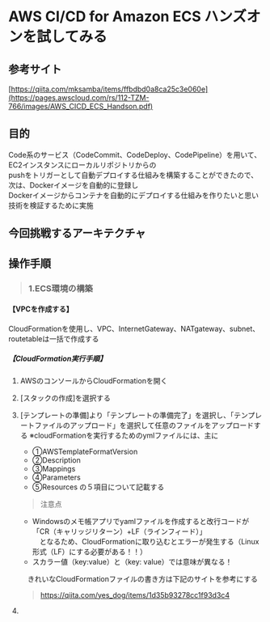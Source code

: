 # AWS CI/CD for Amazon ECS ハンズオンを試してみる
  ## 参考サイト
  [https://qiita.com/mksamba/items/ffbdbd0a8ca25c3e060e](https://pages.awscloud.com/rs/112-TZM-766/images/AWS_CICD_ECS_Handson.pdf)

  ## 目的
  Code系のサービス（CodeCommit、CodeDeploy、CodePipeline）を用いて、EC2インスタンスにローカルリポジトリからの  
  pushをトリガーとして自動デプロイする仕組みを構築することができたので、次は、Dockerイメージを自動的に登録し  
  Dockerイメージからコンテナを自動的にデプロイする仕組みを作りたいと思い技術を検証するために実施

  ## 今回挑戦するアーキテクチャ


  ## 操作手順
  > ### 1.ECS環境の構築
  #### 【VPCを作成する】
  CloudFormationを使用し、VPC、InternetGateway、NATgateway、subnet、routetableは一括で作成する  
  ##### 【CloudFormation実行手順】
  1. AWSのコンソールからCloudFormationを開く
  2. [スタックの作成]を選択する
  3. [テンプレートの準備]より「テンプレートの準備完了」を選択し、「テンプレートファイルのアップロード」を選択して任意のファイルをアップロードする
     ※cloudFormationを実行するためのymlファイルには、主に
     - ①AWSTemplateFormatVersion
     - ②Description
     - ③Mappings
     - ④Parameters
     - ⑤Resources
     の５項目について記載する  

     > 注意点
     - Windowsのメモ帳アプリでyamlファイルを作成すると改行コードが「CR（キャリッジリターン）+LF（ラインフィード）」  
     　となるため、CloudFormationに取り込むとエラーが発生する（Linux形式（LF）にする必要がある！！）
     - スカラー値（key:value）と（key: value）では意味が異なる！
       
     　きれいなCloudFormationファイルの書き方は下記のサイトを参考にする
     > https://qiita.com/yes_dog/items/1d35b93278cc1f93d3c4
  4. 
  
  
  
